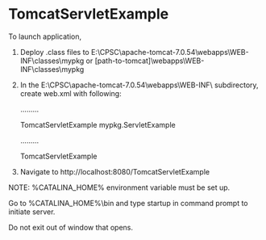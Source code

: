 TomcatServletExample
====================
To launch application,

1) Deploy .class files to E:\CPSC\apache-tomcat-7.0.54\webapps\WEB-INF\classes\mypkg 
or [path-to-tomcat]\webapps\WEB-INF\classes\mypkg

2) In the E:\CPSC\apache-tomcat-7.0.54\webapps\WEB-INF\ subdirectory, create web.xml with following:

    .........

    <servlet>
      <servlet-name>TomcatServletExample</servlet-name>
      <servlet-class>mypkg.ServletExample</servlet-class>
    </servlet>
    
    .........
  
    <servlet-mapping>
      <servlet-name>TomcatServletExample</servlet-name>
      <url-pattern></url-pattern>
    </servlet-mapping>
    
3) Navigate to http://localhost:8080/TomcatServletExample

NOTE: %CATALINA_HOME% environment variable must be set up. 

Go to %CATALINA_HOME%\bin and type startup in command prompt to initiate server.

Do not exit out of window that opens.

